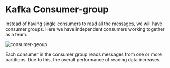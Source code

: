 # Kafka Consumer-group

Instead of having single consumers to read all the messages, we will have consumer groups. Here we have independent consumers working together as a team.


![consumer-geoup](https://miro.medium.com/max/828/0*b2b1BeoTHy49iNsq)

Each consumer in the consumer group reads messages from one or more partitions. Due to this, the overall performance of reading data increases. 

